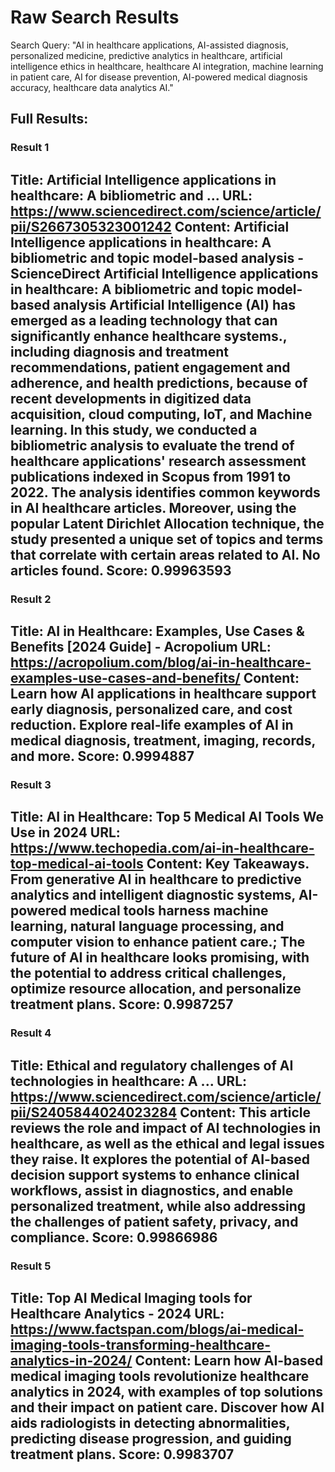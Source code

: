 # Raw Search Results

Search Query: "AI in healthcare applications, AI-assisted diagnosis, personalized medicine, predictive analytics in healthcare, artificial intelligence ethics in healthcare, healthcare AI integration, machine learning in patient care, AI for disease prevention, AI-powered medical diagnosis accuracy, healthcare data analytics AI."

## Full Results:

### Result 1
Title: Artificial Intelligence applications in healthcare: A bibliometric and ...
URL: https://www.sciencedirect.com/science/article/pii/S2667305323001242
Content:
Artificial Intelligence applications in healthcare: A bibliometric and topic model-based analysis - ScienceDirect Artificial Intelligence applications in healthcare: A bibliometric and topic model-based analysis Artificial Intelligence (AI) has emerged as a leading technology that can significantly enhance healthcare systems., including diagnosis and treatment recommendations, patient engagement and adherence, and health predictions, because of recent developments in digitized data acquisition, cloud computing, IoT, and Machine learning. In this study, we conducted a bibliometric analysis to evaluate the trend of healthcare applications' research assessment publications indexed in Scopus from 1991 to 2022. The analysis identifies common keywords in AI healthcare articles. Moreover, using the popular Latent Dirichlet Allocation technique, the study presented a unique set of topics and terms that correlate with certain areas related to AI. No articles found.
Score: 0.99963593
--------------------------------------------------------------------------------

### Result 2
Title: AI in Healthcare: Examples, Use Cases & Benefits [2024 Guide] - Acropolium
URL: https://acropolium.com/blog/ai-in-healthcare-examples-use-cases-and-benefits/
Content:
Learn how AI applications in healthcare support early diagnosis, personalized care, and cost reduction. Explore real-life examples of AI in medical diagnosis, treatment, imaging, records, and more.
Score: 0.9994887
--------------------------------------------------------------------------------

### Result 3
Title: AI in Healthcare: Top 5 Medical AI Tools We Use in 2024
URL: https://www.techopedia.com/ai-in-healthcare-top-medical-ai-tools
Content:
Key Takeaways. From generative AI in healthcare to predictive analytics and intelligent diagnostic systems, AI-powered medical tools harness machine learning, natural language processing, and computer vision to enhance patient care.; The future of AI in healthcare looks promising, with the potential to address critical challenges, optimize resource allocation, and personalize treatment plans.
Score: 0.9987257
--------------------------------------------------------------------------------

### Result 4
Title: Ethical and regulatory challenges of AI technologies in healthcare: A ...
URL: https://www.sciencedirect.com/science/article/pii/S2405844024023284
Content:
This article reviews the role and impact of AI technologies in healthcare, as well as the ethical and legal issues they raise. It explores the potential of AI-based decision support systems to enhance clinical workflows, assist in diagnostics, and enable personalized treatment, while also addressing the challenges of patient safety, privacy, and compliance.
Score: 0.99866986
--------------------------------------------------------------------------------

### Result 5
Title: Top AI Medical Imaging tools for Healthcare Analytics - 2024
URL: https://www.factspan.com/blogs/ai-medical-imaging-tools-transforming-healthcare-analytics-in-2024/
Content:
Learn how AI-based medical imaging tools revolutionize healthcare analytics in 2024, with examples of top solutions and their impact on patient care. Discover how AI aids radiologists in detecting abnormalities, predicting disease progression, and guiding treatment plans.
Score: 0.9983707
--------------------------------------------------------------------------------
